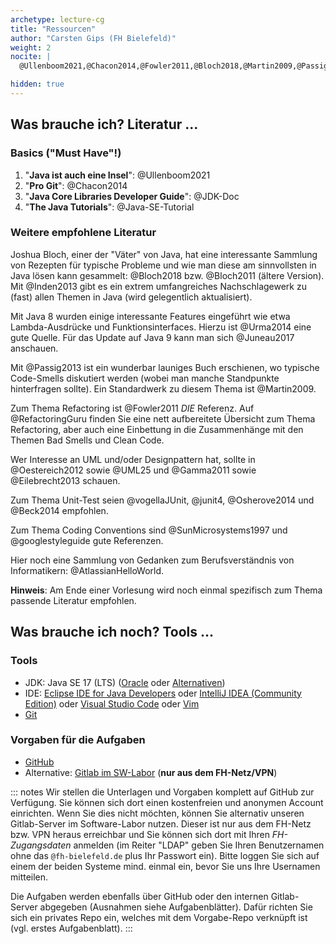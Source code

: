 ```yaml
---
archetype: lecture-cg
title: "Ressourcen"
author: "Carsten Gips (FH Bielefeld)"
weight: 2
nocite: |
  @Ullenboom2021,@Chacon2014,@Fowler2011,@Bloch2018,@Martin2009,@Passig2013,@Urma2014

hidden: true
---
```



## Was brauche ich? Literatur ...

### Basics ("Must Have"!)

1.  "**Java ist auch eine Insel**": @Ullenboom2021
2.  "**Pro Git**": @Chacon2014
3.  "**Java Core Libraries Developer Guide**": @JDK-Doc
4.  "**The Java Tutorials**": @Java-SE-Tutorial

### Weitere empfohlene Literatur

Joshua Bloch, einer der "Väter" von Java, hat eine interessante Sammlung von Rezepten für
typische Probleme und wie man diese am sinnvollsten in Java lösen kann gesammelt: @Bloch2018
bzw. @Bloch2011 (ältere Version). Mit @Inden2013 gibt es ein extrem umfangreiches Nachschlagewerk
zu (fast) allen Themen in Java (wird gelegentlich aktualisiert).

Mit Java 8 wurden einige interessante Features eingeführt wie etwa Lambda-Ausdrücke und
Funktionsinterfaces. Hierzu ist @Urma2014 eine gute Quelle. Für das Update auf Java 9 kann
man sich @Juneau2017 anschauen.

Mit @Passig2013 ist ein wunderbar launiges Buch erschienen, wo typische Code-Smells diskutiert
werden (wobei man manche Standpunkte hinterfragen sollte). Ein Standardwerk zu diesem Thema
ist @Martin2009.

Zum Thema Refactoring ist @Fowler2011 _DIE_ Referenz. Auf @RefactoringGuru finden Sie eine nett
aufbereitete Übersicht zum Thema Refactoring, aber auch eine Einbettung in die Zusammenhänge mit
den Themen Bad Smells und Clean Code.

Wer Interesse an UML und/oder Designpattern hat, sollte in @Oestereich2012 sowie @UML25 und
@Gamma2011 sowie @Eilebrecht2013 schauen.

Zum Thema Unit-Test seien @vogellaJUnit, @junit4, @Osherove2014 und @Beck2014 empfohlen.

Zum Thema Coding Conventions sind @SunMicrosystems1997 und @googlestyleguide gute Referenzen.

Hier noch eine Sammlung von Gedanken zum Berufsverständnis von Informatikern: @AtlassianHelloWorld.

**Hinweis**: Am Ende einer Vorlesung wird noch einmal spezifisch zum Thema passende Literatur empfohlen.


## Was brauche ich noch? Tools ...

### Tools

*   JDK: Java SE 17 (LTS) ([Oracle](https://www.oracle.com/java/technologies/downloads/) oder [Alternativen](https://code.visualstudio.com/docs/languages/java#_install-a-java-development-kit-jdk))
*   IDE: [Eclipse IDE for Java Developers](https://www.eclipse.org/downloads/)
    oder [IntelliJ IDEA (Community Edition)](https://www.jetbrains.com/idea/)
    oder [Visual Studio Code](https://code.visualstudio.com/)
    oder [Vim](https://www.vim.org/)
*   [Git](https://git-scm.com/)

### Vorgaben für die Aufgaben

*   [GitHub](https://github.com/Programmiermethoden/Dungeon)
*   Alternative: [Gitlab im SW-Labor](http://git03-ifm-min.ad.fh-bielefeld.de/cagix/Dungeon) (**nur aus dem FH-Netz/VPN**)

::: notes
Wir stellen die Unterlagen und Vorgaben komplett auf GitHub zur Verfügung.
Sie können sich dort einen kostenfreien und anonymen Account einrichten. Wenn Sie dies nicht möchten, können
Sie alternativ unseren Gitlab-Server im Software-Labor nutzen. Dieser ist nur aus dem FH-Netz bzw. VPN heraus
erreichbar und Sie können sich dort mit Ihren _FH-Zugangsdaten_ anmelden (im Reiter "LDAP" geben Sie Ihren
Benutzernamen ohne das `@fh-bielefeld.de` plus Ihr Passwort ein). Bitte loggen Sie sich auf einem der beiden
Systeme mind. einmal ein, bevor Sie uns Ihre Usernamen mitteilen.

Die Aufgaben werden ebenfalls über GitHub oder den internen Gitlab-Server abgegeben (Ausnahmen siehe Aufgabenblätter).
Dafür richten Sie sich ein privates Repo ein, welches mit dem Vorgabe-Repo verknüpft ist (vgl. erstes Aufgabenblatt).
:::
